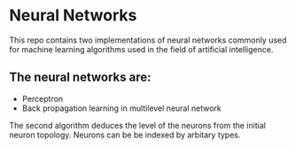 Neural Networks
===============

This repo contains two implementations of neural networks commonly used for machine learning algorithms used in the field of artificial intelligence.

The neural networks are:
------------------------
* Perceptron
* Back propagation learning in multilevel neural network

The second algorithm deduces the level of the neurons from the initial neuron topology.
Neurons can be be indexed by arbitary types.